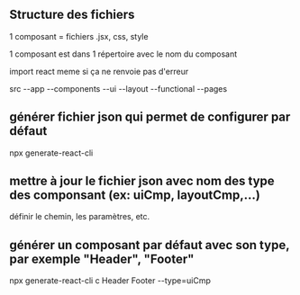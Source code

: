 
## Structure des fichiers

1 composant = fichiers .jsx, css, style

1 composant est dans 1 répertoire avec le nom du composant

import react meme si ça ne renvoie pas d'erreur

src
    --app
        --components
                    --ui
                    --layout
                    --functional
                    --pages


## générer fichier json qui permet de configurer par défaut 

npx generate-react-cli

## mettre à jour le fichier json avec nom des type des componsant (ex: uiCmp, layoutCmp,...)

définir le chemin, les paramètres, etc.

## générer un composant par défaut avec son type, par exemple "Header", "Footer"

npx generate-react-cli c Header Footer --type=uiCmp
